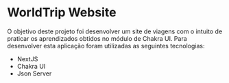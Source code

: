 #  WorldTrip Website

O objetivo deste projeto foi desenvolver um site de viagens com o intuito de praticar os aprendizados obtidos no módulo de Chakra UI.
Para desenvolver esta aplicação foram utilizadas as seguintes tecnologias:

- NextJS
- Chakra UI
- Json Server
